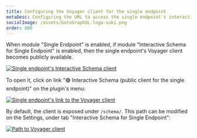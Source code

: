 ```yaml
---
title: Configuring the Voyager client for the single endpoint
metaDesc: Configuring the URL to access the single endpoint's interactive schema client.
socialImage: /assets/GatoGraphQL-logo-suki.png
order: 800
---
```


When module "Single Endpoint" is enabled, if module "Interactive Schema for Single Endpoint" is enabled, then the single endpoint's Voyager client becomes publicly available.

<a href="/assets/guides/upstream/single-endpoint-interactive-schema.png" target="_blank">![Single endpoint's Interactive Schema client](/assets/guides/upstream/single-endpoint-interactive-schema.png "Single endpoint's Interactive Schema client")</a>

To open it, click on link "🟢 Interactive Schema (public client for the single endpoint)" on the plugin's menu:

<div class="img-width-1024" markdown=1>

<a href="/assets/guides/upstream/single-endpoint-interactive-schema-link.png" target="_blank">![Single endpoint's link to the Voyager client](/assets/guides/upstream/single-endpoint-interactive-schema-link.png "Single endpoint's link to the Voyager client")</a>

</div>

By default, the client is exposed under `/schema/`. This path can be modified on the Settings, under tab "Interactive Schema for Single Endpoint":

<div class="img-width-1024" markdown=1>

<a href="/assets/guides/upstream/settings-interactive-schema-for-single-endpoint.png" target="_blank">![Path to Voyager client](/assets/guides/upstream/settings-interactive-schema-for-single-endpoint.png "Path to Voyager client")</a>

</div>
